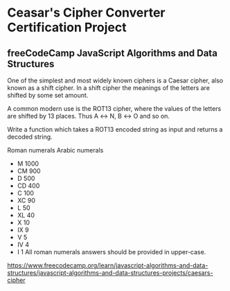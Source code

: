 # Ceasar's Cipher Converter Certification Project

## freeCodeCamp JavaScript Algorithms and Data Structures

One of the simplest and most widely known ciphers is a Caesar cipher, also known as a shift cipher. In a shift cipher the meanings of the letters are shifted by some set amount.

A common modern use is the ROT13 cipher, where the values of the letters are shifted by 13 places. Thus A ↔ N, B ↔ O and so on.

Write a function which takes a ROT13 encoded string as input and returns a decoded string.

Roman numerals	Arabic numerals
- M	1000
- CM	900
- D	500
- CD	400
- C	100
- XC	90
- L	50
- XL	40
- X	10
- IX	9
- V	5
- IV	4
- I	1
All roman numerals answers should be provided in upper-case.

https://www.freecodecamp.org/learn/javascript-algorithms-and-data-structures/javascript-algorithms-and-data-structures-projects/caesars-cipher
